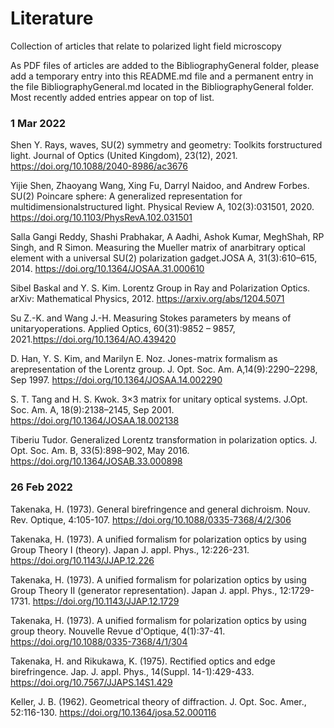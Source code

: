 # Literature
Collection of articles that relate to polarized light field microscopy

As PDF files of articles are added to the BibliographyGeneral folder, please add a temporary entry into this README.md file
and a permanent entry in the file BibliographyGeneral.md located in the BibliographyGeneral folder. Most recently added entries appear on top of list.

### 1 Mar 2022
Shen Y. Rays, waves, SU(2) symmetry and geometry: Toolkits forstructured light. Journal of Optics (United Kingdom), 23(12), 2021. https://doi.org/10.1088/2040-8986/ac3676

Yijie Shen, Zhaoyang Wang, Xing Fu, Darryl Naidoo, and Andrew Forbes. SU(2) Poincare sphere: A generalized representation for multidimensionalstructured light. Physical Review A, 102(3):031501, 2020. https://doi.org/10.1103/PhysRevA.102.031501

Salla Gangi Reddy, Shashi Prabhakar, A Aadhi, Ashok Kumar, MeghShah, RP Singh, and R Simon. Measuring the Mueller matrix of anarbitrary optical element with a universal SU(2) polarization gadget.JOSA A, 31(3):610–615, 2014. https://doi.org/10.1364/JOSAA.31.000610

Sibel Baskal and Y. S. Kim. Lorentz Group in Ray and Polarization Optics. arXiv: Mathematical Physics, 2012. https://arxiv.org/abs/1204.5071

Su Z.-K. and Wang J.-H. Measuring Stokes parameters by means of unitaryoperations. Applied Optics, 60(31):9852 – 9857, 2021.https://doi.org/10.1364/AO.439420

D. Han, Y. S. Kim, and Marilyn E. Noz. Jones-matrix formalism as arepresentation of the Lorentz group. J. Opt. Soc. Am. A,14(9):2290–2298, Sep 1997. https://doi.org/10.1364/JOSAA.14.002290

S. T. Tang and H. S. Kwok. 3×3 matrix for unitary optical systems. J.Opt. Soc. Am. A, 18(9):2138–2145, Sep 2001. https://doi.org/10.1364/JOSAA.18.002138

Tiberiu Tudor. Generalized Lorentz transformation in polarization optics. J. Opt. Soc. Am. B, 33(5):898–902, May 2016. https://doi.org/10.1364/JOSAB.33.000898

### 26 Feb 2022
Takenaka, H. (1973). General birefringence and general dichroism. Nouv. Rev. Optique, 4:105-107. https://doi.org/10.1088/0335-7368/4/2/306

Takenaka, H. (1973). A unified formalism for polarization optics by using Group Theory I (theory). Japan J. appl. Phys., 12:226-231. https://doi.org/10.1143/JJAP.12.226

Takenaka, H. (1973). A unified formalism for polarization optics by using Group Theory II (generator representation). Japan J. appl. Phys., 12:1729-1731. https://doi.org/10.1143/JJAP.12.1729

Takenaka, H. (1973). A unified formalism for polarization optics by using group theory. Nouvelle Revue d'Optique, 4(1):37-41. https://doi.org/10.1088/0335-7368/4/1/304

Takenaka, H. and Rikukawa, K. (1975). Rectified optics and edge birefringence. Jap. J. appl. Phys., 14(Suppl. 14-1):429-433. https://doi.org/10.7567/JJAPS.14S1.429

Keller, J. B. (1962). Geometrical theory of diffraction. J. Opt. Soc. Amer., 52:116-130. https://doi.org/10.1364/josa.52.000116

